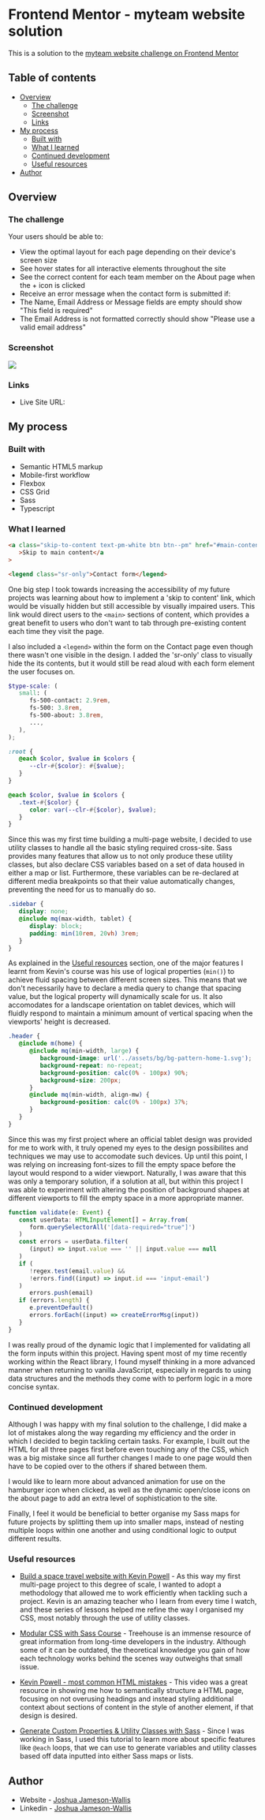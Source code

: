 # Frontend Mentor - myteam website solution

This is a solution to the [myteam website challenge on Frontend Mentor](https://www.frontendmentor.io/challenges/myteam-multipage-website-mxlEauvW)

## Table of contents

-  [Overview](#overview)
   -  [The challenge](#the-challenge)
   -  [Screenshot](#screenshot)
   -  [Links](#links)
-  [My process](#my-process)
   -  [Built with](#built-with)
   -  [What I learned](#what-i-learned)
   -  [Continued development](#continued-development)
   -  [Useful resources](#useful-resources)
-  [Author](#author)

## Overview

### The challenge

Your users should be able to:

-  View the optimal layout for each page depending on their device's screen size
-  See hover states for all interactive elements throughout the site
-  See the correct content for each team member on the About page when the + icon is clicked
-  Receive an error message when the contact form is submitted if:
-  The Name, Email Address or Message fields are empty should show "This field is required"
-  The Email Address is not formatted correctly should show "Please use a valid email address"

### Screenshot

![](./screenshot.png)

### Links

-  Live Site URL:

## My process

### Built with

-  Semantic HTML5 markup
-  Mobile-first workflow
-  Flexbox
-  CSS Grid
-  Sass
-  Typescript

### What I learned

```html
<a class="skip-to-content text-pm-white btn btn--pm" href="#main-content"
   >Skip to main content</a
>

<legend class="sr-only">Contact form</legend>
```

One big step I took towards increasing the accessibility of my future projects was learning about how to implement a 'skip to content' link, which would be visually hidden but still accessible by visually impaired users. This link would direct users to the `<main>` sections of content, which provides a great benefit to users who don't want to tab through pre-existing content each time they visit the page.

I also included a `<legend>` within the form on the Contact page even though there wasn't one visible in the design. I added the 'sr-only' class to visually hide the its contents, but it would still be read aloud with each form element the user focuses on.

```scss
$type-scale: (
   small: (
      fs-500-contact: 2.9rem,
      fs-500: 3.8rem,
      fs-500-about: 3.8rem,
      ...,
   ),
);

:root {
   @each $color, $value in $colors {
      --clr-#{$color}: #{$value};
   }
}

@each $color, $value in $colors {
   .text-#{$color} {
      color: var(--clr-#{$color}, $value);
   }
}
```

Since this was my first time building a multi-page website, I decided to use utility classes to handle all the basic styling required cross-site. Sass provides many features that allow us to not only produce these utility classes, but also declare CSS variables based on a set of data housed in either a map or list. Furthermore, these variables can be re-declared at different media breakpoints so that their value automatically changes, preventing the need for us to manually do so.

```scss
.sidebar {
   display: none;
   @include mq(max-width, tablet) {
      display: block;
      padding: min(10rem, 20vh) 3rem;
   }
}
```

As explained in the [Useful resources](#useful-resources) section, one of the major features I learnt from Kevin's course was his use of logical properties (`min()`) to achieve fluid spacing between different screen sizes. This means that we don't necessarily have to declare a media query to change that spacing value, but the logical property will dynamically scale for us. It also accomodates for a landscape orientation on tablet devices, which will fluidly respond to maintain a minimum amount of vertical spacing when the viewports' height is decreased.

```scss
.header {
   @include m(home) {
      @include mq(min-width, large) {
         background-image: url('../assets/bg/bg-pattern-home-1.svg');
         background-repeat: no-repeat;
         background-position: calc(0% - 100px) 90%;
         background-size: 200px;
      }
      @include mq(min-width, align-mw) {
         background-position: calc(0% - 100px) 37%;
      }
   }
}
```

Since this was my first project where an official tablet design was provided for me to work with, it truly opened my eyes to the design possibilites and techniques we may use to accomodate such devices. Up until this point, I was relying on increasing font-sizes to fill the empty space before the layout would respond to a wider viewport. Naturally, I was aware that this was only a temporary solution, if a solution at all, but within this project I was able to experiment with altering the position of background shapes at different viewports to fill the empty space in a more appropriate manner.

```ts
function validate(e: Event) {
   const userData: HTMLInputElement[] = Array.from(
      form.querySelectorAll('[data-required="true"]')
   )
   const errors = userData.filter(
      (input) => input.value === '' || input.value === null
   )
   if (
      !regex.test(email.value) &&
      !errors.find((input) => input.id === 'input-email')
   )
      errors.push(email)
   if (errors.length) {
      e.preventDefault()
      errors.forEach((input) => createErrorMsg(input))
   }
}
```

I was really proud of the dynamic logic that I implemented for validating all the form inputs within this project. Having spent most of my time recently working within the React library, I found myself thinking in a more advanced manner when returning to vanilla JavaScript, especially in regards to using data structures and the methods they come with to perform logic in a more concise syntax.

### Continued development

Although I was happy with my final solution to the challenge, I did make a lot of mistakes along the way regarding my efficiency and the order in which I decided to begin tackling certain tasks. For example, I built out the HTML for all three pages first before even touching any of the CSS, which was a big mistake since all further changes I made to one page would then have to be copied over to the others if shared between them.

I would like to learn more about advanced animation for use on the hamburger icon when clicked, as well as the dynamic open/close icons on the about page to add an extra level of sophistication to the site.

Finally, I feel it would be beneficial to better organise my Sass maps for future projects by splitting them up into smaller maps, instead of nesting multiple loops within one another and using conditional logic to output different results.

### Useful resources

-  [Build a space travel website with Kevin Powell](https://scrimba.com/learn/spacetravel) - As this way my first multi-page project to this degree of scale, I wanted to adopt a methodology that allowed me to work efficiently when tackling such a project. Kevin is an amazing teacher who I learn from every time I watch, and these series of lessons helped me refine the way I organised my CSS, most notably through the use of utility classes.

-  [Modular CSS with Sass Course](https://teamtreehouse.com/library/modular-css-with-sass) - Treehouse is an immense resource of great information from long-time developers in the industry. Although some of it can be outdated, the theoretical knowledge you gain of how each technology works behind the scenes way outweighs that small issue.

-  [Kevin Powell - most common HTML mistakes](https://www.youtube.com/watch?v=NexL5_Vdoq8&ab_channel=KevinPowell) - This video was a great resource in showing me how to semantically structure a HTML page, focusing on not overusing headings and instead styling additional context about sections of content in the style of another element, if that design is desired.

-  [Generate Custom Properties & Utility Classes with Sass](https://www.youtube.com/watch?v=gP8yFWCTr7Q&ab_channel=KevinPowell) - Since I was working in Sass, I used this tutorial to learn more about specific features like `@each` loops, that we can use to generate variables and utility classes based off data inputted into either Sass maps or lists.

## Author

-  Website - [Joshua Jameson-Wallis](https://joshuajamesonwallis.com)
-  Linkedin - [Joshua Jameson-Wallis](https://www.linkedin.com/in/joshua-jameson-wallis/)
